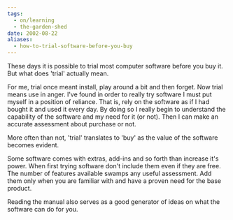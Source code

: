 ```yaml
---
tags:
  - on/learning
  - the-garden-shed
date: 2002-08-22
aliases:
  - how-to-trial-software-before-you-buy
---
```


These days it is possible to trial most computer software before you buy it. But what does 'trial' actually mean.

For me, trial once meant install, play around a bit and then forget. Now trial means use in anger. I've found in order to really try software I must put myself in a position of reliance. That is, rely on the software as if I had bought it and used it every day. By doing so I really begin to understand the capability of the software and my need for it (or not). Then I can make an accurate assessment about purchase or not.

More often than not, 'trial' translates to 'buy' as the value of the software becomes evident.

Some software comes with extras, add-ins and so forth than increase it's power. When first trying software don't include them even if they are free. The number of features available swamps any useful assessment. Add them only when you are familiar with and have a proven need for the base product.

Reading the manual also serves as a good generator of ideas on what the software can do for you.
